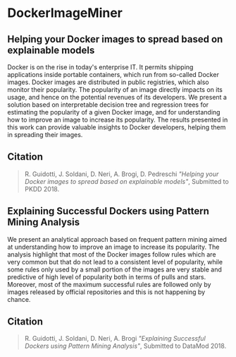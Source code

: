 # DockerImageMiner

## Helping your Docker images to spread based on explainable models

Docker is on the rise in today's enterprise IT. It permits shipping applications inside portable containers, which run from so-called Docker images. Docker images are distributed in public registries, which also monitor their popularity. The popularity of an image directly impacts on its usage, and hence on the potential revenues of its developers. We present a solution based on interpretable decision tree and regression trees for estimating the popularity of a given Docker image, and for understanding how to improve an image to increase its popularity. The results presented in this work can provide valuable insights to Docker developers, helping them in spreading their images.

## Citation
> R. Guidotti, J. Soldani, D. Neri, A. Brogi, D. Pedreschi *"Helping your Docker images to spread based on explainable models"*, Submitted to PKDD 2018.

## Explaining Successful Dockers using Pattern Mining Analysis
We present an analytical approach based on frequent pattern mining aimed at understanding how to improve an image to increase its popularity. The analysis  highlight that most of the Docker images follow rules which are very common but that do not lead to a consistent level of popularity, while some rules only used by a small portion of the images are very stable and predictive of high level of popularity both in terms of pulls and stars. Moreover, most of the maximum successful rules are followed only by images released by official repositories and this is not happening by chance.

## Citation
> R. Guidotti, J. Soldani, D. Neri, A. Brogi *"Explaining Successful Dockers using Pattern Mining Analysis"*, Submitted to DataMod 2018.
